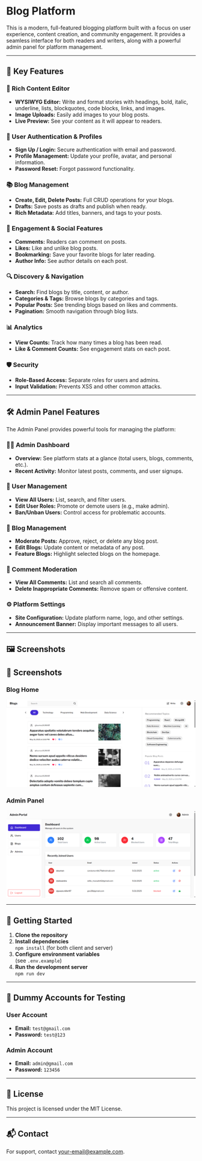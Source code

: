 # Blog Platform

This is a modern, full-featured blogging platform built with a focus on user experience, content creation, and community engagement. It provides a seamless interface for both readers and writers, along with a powerful admin panel for platform management.

---

## 🌟 Key Features

### 📝 Rich Content Editor
- **WYSIWYG Editor:** Write and format stories with headings, bold, italic, underline, lists, blockquotes, code blocks, links, and images.
- **Image Uploads:** Easily add images to your blog posts.
- **Live Preview:** See your content as it will appear to readers.

### 👤 User Authentication & Profiles
- **Sign Up / Login:** Secure authentication with email and password.
- **Profile Management:** Update your profile, avatar, and personal information.
- **Password Reset:** Forgot password functionality.

### 📚 Blog Management
- **Create, Edit, Delete Posts:** Full CRUD operations for your blogs.
- **Drafts:** Save posts as drafts and publish when ready.
- **Rich Metadata:** Add titles, banners, and tags to your posts.

### 💬 Engagement & Social Features
- **Comments:** Readers can comment on posts.
- **Likes:** Like and unlike blog posts.
- **Bookmarking:** Save your favorite blogs for later reading.
- **Author Info:** See author details on each post.

### 🔍 Discovery & Navigation
- **Search:** Find blogs by title, content, or author.
- **Categories & Tags:** Browse blogs by categories and tags.
- **Popular Posts:** See trending blogs based on likes and comments.
- **Pagination:** Smooth navigation through blog lists.

### 📊 Analytics
- **View Counts:** Track how many times a blog has been read.
- **Like & Comment Counts:** See engagement stats on each post.

### 🛡️ Security
- **Role-Based Access:** Separate roles for users and admins.
- **Input Validation:** Prevents XSS and other common attacks.

---

## 🛠️ Admin Panel Features

The Admin Panel provides powerful tools for managing the platform:

### 👨‍💼 Admin Dashboard
- **Overview:** See platform stats at a glance (total users, blogs, comments, etc.).
- **Recent Activity:** Monitor latest posts, comments, and user signups.

### 👥 User Management
- **View All Users:** List, search, and filter users.
- **Edit User Roles:** Promote or demote users (e.g., make admin).
- **Ban/Unban Users:** Control access for problematic accounts.

### 📝 Blog Management
- **Moderate Posts:** Approve, reject, or delete any blog post.
- **Edit Blogs:** Update content or metadata of any post.
- **Feature Blogs:** Highlight selected blogs on the homepage.

### 💬 Comment Moderation
- **View All Comments:** List and search all comments.
- **Delete Inappropriate Comments:** Remove spam or offensive content.

### ⚙️ Platform Settings
- **Site Configuration:** Update platform name, logo, and other settings.
- **Announcement Banner:** Display important messages to all users.

---

## 🖼️ Screenshots

## 📸 Screenshots

### Blog Home

![Blog Home Screenshot](client/public/platform.png)

### Admin Panel

![Admin Panel Screenshot](client/public/admin_panel.png)

---

## 🚀 Getting Started

1. **Clone the repository**
2. **Install dependencies**  
   `npm install` (for both client and server)
3. **Configure environment variables**  
   (see `.env.example`)
4. **Run the development server**  
   `npm run dev`

---

## 🧪 Dummy Accounts for Testing

### User Account
- **Email:** `test@gmail.com`
- **Password:** `test@123`

### Admin Account
- **Email:** `admin@gmail.com`
- **Password:** `123456`

---

## 📄 License

This project is licensed under the MIT License.

---

## 📬 Contact

For support, contact [your-email@example.com](mailto:your-email@example.com).
